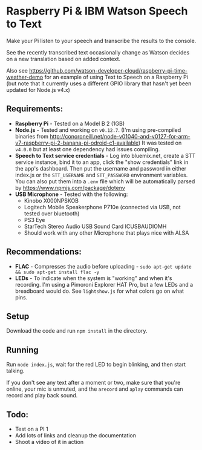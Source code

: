 Raspberry Pi & IBM Watson Speech to Text
========================================

Make your Pi listen to your speech and transcribe the results to the console. 

See the recently transcribed text occasionally change as Watson decides on a new translation based on added context.

Also see https://github.com/watson-developer-cloud/raspberry-pi-time-weather-demo for an example of using Text to Speech on a Raspberry Pi (but note that it currently uses a different GPIO library that hasn't yet been updated for Node.js v4.x)

## Requirements:

* **Raspberry Pi** - Tested on a Model B 2 (1GB)
* **Node.js** - Tested and working on `v0.12.7`. 
  (I'm using pre-compiled binaries from http://conoroneill.net/node-v01040-and-v0127-for-arm-v7-raspberry-pi-2-banana-pi-odroid-c1-available)
  It was tested on `v4.0.0` but at least one dependency had issues compiling.
* **Speech to Text service credentials** - 
  Log into bluemix.net, create a STT service instance, bind it to an app, click the "show credentials" link in the app's dashboard.
  Then put the username and password in either index.js or the `STT_USERNAME` and `STT_PASSWORD` environment variables. 
  You can also put them into a `.env` file which will be automatically parsed by https://www.npmjs.com/package/dotenv
* **USB Microphone** - Tested with the following:
  * Kinobo X000NPSKOB
  * Logitech Mobile Speakerphone P710e (connected via USB, not tested over bluetooth)
  * PS3 Eye
  * StarTech Stereo Audio USB Sound Card ICUSBAUDIOMH
  * Should work with any other Microphone that plays nice with ALSA

## Recommendations:

* **FLAC** - Compresses the audio before uploading - `sudo apt-get update && sudo apt-get install flac -y`
* **LEDs** - To indicate when the system is "working" and when it's recording. 
  I'm using a Pimoroni Explorer HAT Pro, but a few LEDs and a breadboard would do. 
  See `lightshow.js` for what colors go on what pins.

## Setup

Download the code and run `npm install` in the directory.

## Running

Run `node index.js`, wait for the red LED to begin blinking, and then start talking. 

If you don't see any text after a moment or two, make sure that you're online, your mic is unmuted, and the `arecord` and `aplay` commands can record and play back sound.

## Todo:

* Test on a PI 1
* Add lots of links and cleanup the documentation
* Shoot a video of it in action
